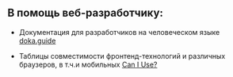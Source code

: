 ## В помощь веб-разработчику:

- Документация для разработчиков на человеческом языке [doka.guide](https://doka.guide/)

- Таблицы совместимости фронтенд-технологий и различных браузеров, в т.ч.и мобильных [Can I Use?](https://caniuse.com/)